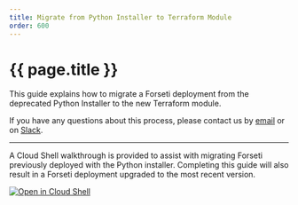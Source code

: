 ```yaml
---
title: Migrate from Python Installer to Terraform Module
order: 600
---
```


# {{ page.title }}

This guide explains how to migrate a Forseti deployment from the
deprecated Python Installer to the new Terraform module.

If you have any
questions about this process, please contact us by
[email](mailto:discuss@forsetisecurity.org) or on
[Slack](https://join.slack.com/t/forsetisecurity/shared_invite/enQtOTM4NTkwMDcwMDA1LTk1ZDExYTExZTJlNjY3NjIwZmVhZmJkMjk3YzVhZmYwNGRmYmU0N2UzZDc2Njg4NmEwYWU4ODc3MWI3NjJkZTE).

---

A Cloud Shell walkthrough is provided to assist with migrating Forseti previously deployed with the Python installer.  Completing this guide will also result in a Forseti deployment upgraded to the most recent version.


[![Open in Cloud Shell](https://gstatic.com/cloudssh/images/open-btn.svg)](https://console.cloud.google.com/cloudshell/open?cloudshell_git_repo=https%3A%2F%2Fgithub.com%2Fforseti-security%2Fterraform-google-forseti.git&cloudshell_git_branch=modulerelease510&cloudshell_working_dir=examples/migrate_forseti&cloudshell_image=gcr.io%2Fgraphite-cloud-shell-images%2Fterraform%3Alatest&cloudshell_tutorial=.%2Ftutorial.md)
